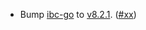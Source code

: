 - Bump [ibc-go](https://github.com/cosmos/ibc-go) to
  [v8.2.1](https://github.com/cosmos/ibc-go/releases/tag/v8.2.1).
  ([\#xx](https://github.com/cosmos/interchain-security/pull/1698))